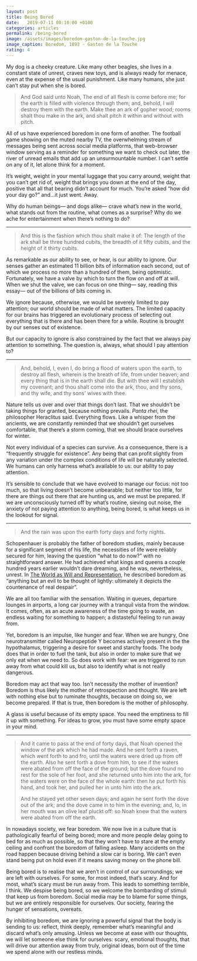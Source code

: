 ```yaml
---
layout: post
title: Being Bored
date:   2019-07-11 00:10:00 +0100
categories: articles
permalink: /being-bored
image: /assets/images/boredom-gaston-de-la-touche.jpg
image_caption: Boredom, 1893 - Gaston de la Touche
rating: 4
---
```

My dog is a cheeky creature. Like many other beagles, she lives in a constant state of unrest, craves new toys, and is always ready for menace, even at the expense of the usual punishment. Like many humans, she just can’t stay put when she is bored.

> And God said unto Noah, The end of all flesh is come before me; for the earth is filled with violence through them; and, behold, I will destroy them with the earth. Make thee an ark of gopher wood; rooms shalt thou make in the ark, and shalt pitch it within and without with pitch.

All of us have experienced boredom in one form of another. The football game showing on the muted nearby TV, the overwhelming stream of messages being sent across social media platforms, that web-browser window serving as a reminder for something we want to check out later, the river of unread emails that add up an unsurmountable number. I can’t settle on any of it, let alone think for a moment.

It’s weight, weight in your mental luggage that you carry around, weight that you can’t get rid of, weight that brings you down at the end of the day, positive that all that bearing didn’t account for much. You’re asked “how did your day go?” and…it just went. Away.

Why do human beings— and dogs alike— crave what’s new in the world, what stands out from the routine, what comes as a surprise? Why do we ache for entertainment when there’s nothing to do?

<hr>

> And this is the fashion which thou shalt make it of: The length of the ark shall be three hundred cubits, the breadth of it fifty cubits, and the height of it thirty cubits.

As remarkable as our ability to see, or hear, is our ability to ignore. Our senses gather an estimated 11 billion bits of information each second, out of which we process no more than a hundred of them, being optimistic. Fortunately, we have a valve by which to turn the flow on and off at will. When we shut the valve, we can focus on one thing— say, reading this essay— out of the billions of bits coming in.

We ignore because, otherwise, we would be severely limited to pay attention; our world should be made of what matters. The limited capacity for our brains has triggered an evolutionary process of selecting out everything that is there and has been there for a while. Routine is brought by our senses out of existence.

But our capacity to ignore is also constrained by the fact that we always pay attention to something. The question is, always, what should I pay attention to?

<hr>

> And, behold, I, even I, do bring a flood of waters upon the earth, to destroy all flesh, wherein is the breath of life, from under heaven; and every thing that is in the earth shall die. But with thee will I establish my covenant; and thou shalt come into the ark, thou, and thy sons, and thy wife, and thy sons' wives with thee.

Nature tells us over and over that things don’t last. That we shouldn’t be taking things for granted, because nothing prevails. *Panta rhei*, the philosopher Heraclitus said. Everything flows. Like a whisper from the ancients, we are constantly reminded that we shouldn’t get ourselves comfortable, that there’s a storm coming, that we should brace ourselves for winter.

Not every individual of a species can survive. As a consequence, there is a “frequently struggle for existence”. Any being that can profit slightly from any variation under the complex conditions of life will be naturally selected. We humans can only harness what’s available to us: our ability to pay attention.

It’s sensible to conclude that we have evolved to manage our focus: not too much, so that living doesn’t become unbearable; but neither too little, for there are things out there that are hunting us, and we must be prepared. If we are unconsciously turned off by what’s routine, sieving out noise, the anxiety of not paying attention to anything, being bored, is what keeps us in the lookout for signal.

<hr>

> And the rain was upon the earth forty days and forty nights.

Schopenhauer is probably the father of boredom studies, mainly because for a significant segment of his life, the necessities of life were reliably secured for him, leaving the question “what to do now?” with no straightforward answer. He had achieved what kings and queens a couple hundred years earlier wouldn’t dare dreaming, and he was, nevertheless, unrest. In [The World as Will and Representation](https://www.amazon.com/gp/product/0486217612/ref=as_li_tl?ie=UTF8&camp=1789&creative=9325&creativeASIN=0486217612&linkCode=as2&tag=alvaroduran-20&linkId=786c169505d302f4d096f778432b9fae), he described boredom as “anything but an evil to be thought of lightly: ultimately it depicts the countenance of real despair”.

We are all too familiar with the sensation. Waiting in queues, departure lounges in airports, a long car journey with a tranquil vista from the window. It comes, often, as an acute awareness of the time going to waste, an endless waiting for something to happen; a distasteful feeling to run away from.

Yet, boredom is an impulse, like hunger and fear. When we are hungry, One neurotransmitter called Neuropeptide Y becomes actively present in the the hypothalamus, triggering a desire for sweet and starchy foods. The body does that in order to fuel the tank, but also in order to make sure that we only eat when we need to. So does work with fear: we are triggered to run away from what could kill us, but also to identify what is not really dangerous.

Boredom may act that way too. Isn’t necessity the mother of invention? Boredom is thus likely the mother of retrospection and thought. We are left with nothing else but to ruminate thoughts, because on doing so, we become prepared. If that is true, then boredom is the mother of philosophy.

A glass is useful because of its empty space. You need the emptiness to fill it up with something. For ideas to grow, you must have some empty space in your mind.

<hr>

> And it came to pass at the end of forty days, that Noah opened the window of the ark which he had made. And he sent forth a raven, which went forth to and fro, until the waters were dried up from off the earth. Also he sent forth a dove from him, to see if the waters were abated from off the face of the ground; but the dove found no rest for the sole of her foot, and she returned unto him into the ark, for the waters were on the face of the whole earth: then he put forth his hand, and took her, and pulled her in unto him into the ark.
>
> And he stayed yet other seven days; and again he sent forth the dove out of the ark; and the dove came in to him in the evening; and, lo, in her mouth was an olive leaf pluckt off: so Noah knew that the waters were abated from off the earth.

In nowadays society, we fear boredom. We now live in a culture that is pathologically fearful of being bored; more and more people delay going to bed for as much as possible, so that they won’t have to stare at the empty ceiling and confront the boredom of falling asleep. Many accidents on the road happen because driving behind a slow car is boring. We can’t even stand being put on hold even if it means saving money on the phone bill.

Being bored is to realise that we aren’t in control of our surroundings; we are left with ourselves. For some, for most indeed, that’s scary. And for most, what’s scary must be run away from. This leads to something terrible, I think. We despise being bored, so we welcome the bombarding of stimuli that keep us from boredom. Social media may be to blame for some things, but we are entirely responsible for ourselves. Our society, fearing the hunger of sensations, overeats.

By inhibiting boredom, we are ignoring a powerful signal that the body is sending to us: reflect, think deeply, remember what’s meaningful and discard what’s only amusing. Unless we become at ease with our thoughts, we will let someone else think for ourselves: scary, emotional thoughts, that will drive our attention away from truly, original ideas, born out of the time we spend alone with our restless minds.
